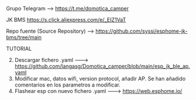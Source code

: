 Grupo Telegram --> https://t.me/domotica_camper


JK BMS https://s.click.aliexpress.com/e/_EIZ1VaT

Repo fuente (Source Repository) --> https://github.com/syssi/esphome-jk-bms/tree/main



TUTORIAL

2. Descargar fichero .yaml ---> https://github.com/langasg/Domotica_camper/blob/main/esp_jk_ble_ap.yaml
3. Modificar mac, datos wifi, version protocol, añadir AP. Se han añadido comentarios en los parametros a modificar.
4. Flashear esp con nuevo fichero .yaml ---> https://web.esphome.io/

